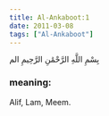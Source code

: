 ```yaml
---
title: Al-Ankaboot:1
date: 2011-03-08
tags: ["Al-Ankaboot"]
---
```

بِسْمِ اللَّهِ الرَّحْمَٰنِ الرَّحِيمِ الم
### meaning: 
Alif, Lam, Meem.
